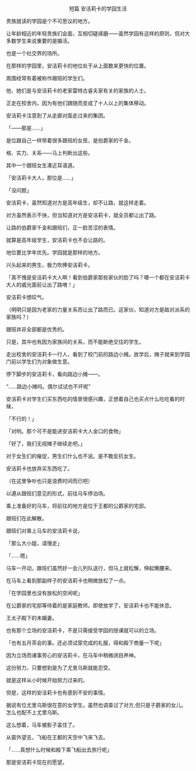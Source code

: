 <p align="center">短篇 安洁莉卡的学园生活</p>

贵族就读的学园是个不可思议的地方。

让年龄相近的年轻贵族们会面，互相切磋琢磨——虽然学园有这样的原则，但对大多数学生来说重要的是婚活。

也是一个社交界的场所。

在那样的学园里，安洁莉卡的地位处于从上面数来更快的位置。

周围经常有着被称作跟班的学生们。

他、她们是与安洁莉卡的老家雷特古睿夫家有关的家族的人士。

正走在校舍内，因为有他们跟随而变成了十人以上的集体移动。

安洁莉卡注意到了从走廊对面走过来的集团。

「——那是……」

是位跟自己一样带着很多跟班的女孩，是伯爵家的千金。

格、实力、关系——马上判断出这些。

其中一个跟班女生凑近耳语道。

「安洁莉卡大人，那位是……」

「没问题」

安洁莉卡，虽然知道对方是高年级生，却不让路，就这样走着。

对方虽然表示不快，但当知道对方是安洁莉卡，就全员都让出了路。

让路的伯爵家千金和跟班们，正一脸苦涩的表情。

就算是高年级学生，安洁莉卡也不会让路的。

地位要比学年优先。学园就是那样的地方。

兴头起来的男生，极力吹捧安洁莉卡。

「真不愧是安洁莉卡大人啊！看到伯爵家那些家伙的脸了吗？哪一个都在安洁莉卡大人的威光面前让出了路唷！」

安洁莉卡想叹气。

（明明只是因为老家的力量关系而让出了路而已。这家伙，知道对方是敌对派系的家族吗？）

跟班并非全部都是优秀的。

只是，其中也有因为家族间的关系，而不能断绝交往的学生。

走出校舍的安洁莉卡一行人，看到了校门前的路边小摊。放学后，摊子就来到学园门前以学生们为对象做生意。

停下脚步的安洁莉卡，看向路边小摊——。

“……路边小摊吗。偶尔试试也不坏呢”

安洁莉卡对学生们买东西吃的情景很感兴趣，正想着自己也买点什么吃吃看的时候，

「不行的！」

「对哟。那个可不是能进安洁莉卡大人金口的食物」

「好了，我们无视摊子继续走吧。」

对于女生们的催促，男生们什么也不说。是不敢反抗女生。

安洁莉卡也放弃买东西吃了。

（在这里争吵也只是浪费时间而已吧）

以遵从跟班们意见的形式，前往马车停泊场。

乘上准备好的马车，将前往的地方是位于王都的公爵家的宅邸。

跟班们在此解散。

跟班们对乘上马车的安洁莉卡说，

「那么大小姐，请慢走」

「……嗯」

马车一开动，跟班们虽然好一会儿列队送行，但马上就松懈，伸起懒腰来。

在马车上看到那副样子的安洁莉卡也稍微放松了一点。

「在学园里也没有放松的空闲呢」

在公爵家的宅邸等待着的是家庭教师。即使放学了，安洁莉卡也不能休息。

王太子殿下的未婚妻。

也有那个立场的安洁莉卡，不是只需接受学园的授课就可以的立场。

「也有五月茶会的事。还必须试穿完成的礼服，得和殿下商量一下呢」

因为立场而诸事劳心的安洁莉卡，在马车中稍微闭目养神。

这份努力，只要想到是为了尤里乌斯就能忍受。

就是这样从小时候开始努力过来的。

但是，这样的安洁莉卡也有感到不安的事情。

据说有位尤里乌斯很在意的女学生。虽然也调查过了对方,但只是子爵家的女儿。怎么也配不上尤里乌斯。

这么想着，马车被影子盖住了。

从窗外望去，飞船在王都的天空中飞来飞去。

「……真想什么时候和殿下乘飞船出去旅行呢」

那是安洁莉卡现在的愿望。

